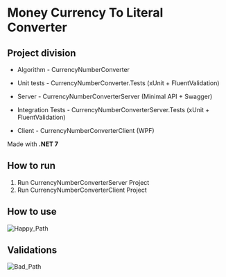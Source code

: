 # Money Currency To Literal Converter

## Project division

- Algorithm - CurrencyNumberConverter

- Unit tests - CurrencyNumberConverter.Tests (xUnit + FluentValidation)

- Server - CurrencyNumberConverterServer (Minimal API + Swagger)

- Integration Tests - CurrencyNumberConverterServer.Tests (xUnit + FluentValidation)

- Client - CurrencyNumberConverterClient (WPF)

Made with **.NET 7**

## How to run

1. Run CurrencyNumberConverterServer Project
2. Run CurrencyNumberConverterClient Project

## How to use

![Happy_Path](https://i.imgur.com/SfmcTNs.gif)

## Validations

![Bad_Path](https://i.imgur.com/Q4KM9lf.gif)
